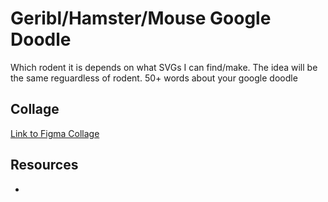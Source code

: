 # Geribl/Hamster/Mouse Google Doodle
Which rodent it is depends on what SVGs I can find/make. The idea will be the same reguardless of rodent. 50+ words about your google doodle

## Collage
[Link to Figma Collage](https://www.figma.com/file/qJCTsV87m9OoCnfV9xToBO/Google-Doodle?node-id=0%3A1)

## Resources
* 